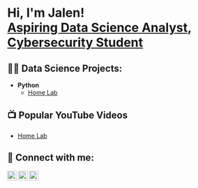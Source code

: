 <h1>Hi, I'm Jalen! <br/><a href="https://github.com/Jalen-A">Aspiring Data Science Analyst</a>, <a href="www.linkedin.com/in/jalen-artis-4a9621252">Cybersecurity Student</a> </h1>

<h2>👨‍💻 Data Science Projects:</h2>

- <b>Python</b>
  - [Home Lab](https://github.com/joshmadakor1/Package-Delivery-Pathfinding-Algorithm)



<h2>📺 Popular YouTube Videos</h2>

- [Home Lab](https://www.youtube.com/watch?v=a83ASGn_V_s)

<h2> 🤳 Connect with me:</h2>


[<img align="left" alt="JoshMadakor | Twitter" width="22px" src="https://cdn.jsdelivr.net/npm/simple-icons@v3/icons/twitter.svg" />][twitter]
[<img align="left" alt="JoshMadakor | LinkedIn" width="22px" src="https://cdn.jsdelivr.net/npm/simple-icons@v3/icons/linkedin.svg" />][linkedin]
[<img align="left" alt="JoshMadakor | Instagram" width="22px" src="https://cdn.jsdelivr.net/npm/simple-icons@v3/icons/instagram.svg" />][instagram]

[twitter]: https://twitter.com/Jalen_Artis0
[instagram]: https://www.instagram.com/jalen_artis/
[linkedin]: www.linkedin.com/in/jalen-artis-4a9621252


<!--
**joshmadakor1/joshmadakor1** is a ✨ _special_ ✨ repository because its `README.md` (this file) appears on your GitHub profile.

Here are some ideas to get you started:

- 🔭 I’m currently working on ...
- 🌱 I’m currently learning ...
- 👯 I’m looking to collaborate on ...
- 🤔 I’m looking for help with ...
- 💬 Ask me about ...
- 📫 How to reach me: ...
- 😄 Pronouns: ...
- ⚡ Fun fact: ...
-->
